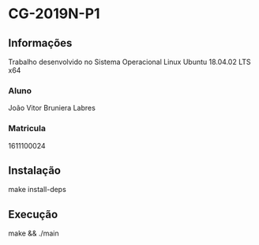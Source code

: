 # CG-2019N-P1
## Informações
Trabalho desenvolvido no Sistema Operacional Linux Ubuntu 18.04.02 LTS x64
### Aluno
  João Vitor Bruniera Labres
### Matricula
  1611100024
## Instalação
make install-deps
## Execução
make && ./main
